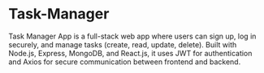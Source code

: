 # Task-Manager
Task Manager App is a full-stack web app where users can sign up, log in securely, and manage tasks (create, read, update, delete). Built with Node.js, Express, MongoDB, and React.js, it uses JWT for authentication and Axios for secure communication between frontend and backend.
